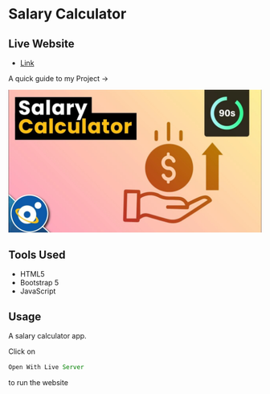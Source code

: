 # Salary Calculator

## Live Website

- [Link](https://harsh-sangwan2003.github.io/Salary-Calculator/)

A quick guide to my Project ->

<img src ="/image.webp">

## Tools Used

- HTML5
- Bootstrap 5
- JavaScript

## Usage

A salary calculator app.

Click on

```js
Open With Live Server
``` 
to run the website